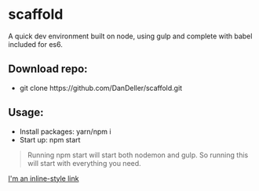 # scaffold
A quick dev environment built on node, using gulp and complete with babel included for es6.

<h2>Download repo:</h2>
<ul>
  <li>git clone https://github.com/DanDeller/scaffold.git</li>
</ul>

<h2>Usage:</h2>
<ul>
  <li>Install packages: yarn/npm i</li>
  <li>Start up: npm start</li>
</ul>

> Running npm start will start both nodemon and gulp.
> So running this will start with everything you need.

[I'm an inline-style link](https://www.google.com)

